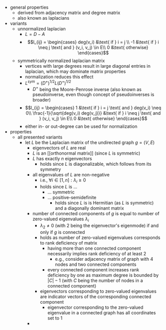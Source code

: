 - general properties
	- derived from adjacency matrix and degree matrix
	- also known as laplacians
- variants
	- unnormalized laplacian
		- $L = D - A$
		- $$l_{ij} = \begin{cases}
		  deg(v_i) &\text{ if } i = j \\
		  -1 &\text{ if } i \neq j \text{ and } (v_i, v_j) \in E\\
		  0 &\text{ otherwise}
		  \end{cases}$$
	- symmetrically normalized laplacian matrix
		- vertices with large degrees result in large diagonal entries in laplacian, which may dominate matrix properties
		- normalization reduces this effect
		- $L^{sym} = (D^+)^{1 /2} L(D^+)^{1 /2}$
			- $D^+$ being the Moore-Penrose inverse (also known as pseudoinverse, even though concept of pseudoinverses is broader)
		- $$l_{ij} = \begin{cases}
		  1 &\text{ if } i = j \text{ and } deg(v_i) \neq 0\\
		  \frac{-1}{\sqrt{deg(v_i) deg(v_j)}} &\text{ if } i \neq j \text{ and } (v_i, v_j) \in E\\
		  0 &\text{ otherwise}
		  \end{cases}$$
		- either in- or out-degree can be used for normalization
- properties
	- all presented variants
		- let $L$ be the Laplacian matrix of the undirected graph $g = (V, E)$
			- eigenvectors of $L$ are real
			- $L$ is an [[orthonormal matrix]] (since $L$ is symmetric)
			- $L$ has exactly $n$ eigenvectors
				- holds since $L$ is diagonalizable, which follows from its symmetry
			- all eigenvalues of $L$ are non-negative
				- i.e., $\forall i \in [1, n] : \lambda_i \geq 0$
				- holds since $L$ is ...
					- ... symmetric
					- ... positive-semidefinite
						- holds since $L$ is is Hermitian (as $L$ is symmetric) and a diagonally dominant matrix
			- number of connected components of $g$ is equal to number of zero-valued eigenvalues $\lambda_i$
				- $\lambda_2 \neq 0$ (with $2$ being the eigenvector's eigenmode) if and only if $g$ is connected
				- holds as number of zero-valued eigenvalues corresponds to rank deficiency of matrix
					- having more than one connected component necessarily implies rank deficiency of at least 2
						- e.g., consider adjacency matrix of graph with 4 nodes and two connected components
					- every connected component increases rank deficiency by one as maximum degree is bounded by $|C| - 1$ (with $C$ being the number of nodes in a connected component)
				- eigenvectors corresponding to zero-valued eigenvalues are indicator vectors of the corresponding connected component
					- eigenvector corresponding to the zero-valued eigenvalue in a connected graph has all coordinates set to 1
			-